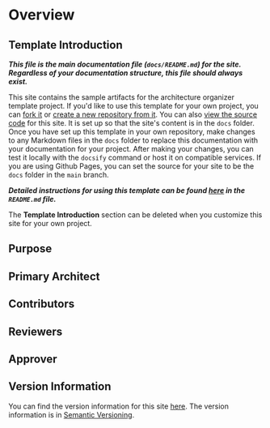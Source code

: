 # Overview

## Template Introduction

***This file is the main documentation file (`docs/README.md`) for the site. Regardless of your documentation structure, this file should always exist.***

This site contains the sample artifacts for the architecture organizer template project.  If you'd like to use this template for your own project, you can [fork it](https://github.com/tspauld98/arch-organizer-template/fork) or [create a new repository from it](https://github.com/new?template_name=arch-organizer-template).  You can also [view the source code](https://github.com/tspauld98/arch-organizer-template) for this site.  It is set up so that the site's content is in the `docs` folder.  Once you have set up this template in your own repository, make changes to any Markdown files in the `docs` folder to replace this documentation with your documentation for your project.  After making your changes, you can test it locally with the `docsify` command or host it on compatible services.  If you are using Github Pages, you can set the source for your site to be the `docs` folder in the `main` branch.

***Detailed instructions for using this template can be found [here](https://github.com/tspauld98/arch-organizer-template) in the `README.md` file.***

The **Template Introduction** section can be deleted when you customize this site for your own project.

## Purpose

## Primary Architect

## Contributors

## Reviewers

## Approver

## Version Information

You can find the version information for this site [here](https://github.com/tspauld98/arch-organizer-template/releases/latest).  The version information is in [Semantic Versioning](https://semver.org/).

